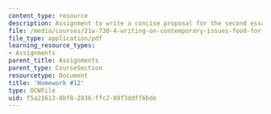 ```yaml
---
content_type: resource
description: Assignment to write a concise proposal for the second essay of the course.
file: /media/courses/21w-730-4-writing-on-contemporary-issues-food-for-thought-writing-and-reading-about-the-cultures-of-food-fall-2008/f5a216138bf82836ffc289f3ddff6bde_prop_fr_essay_2.pdf
file_type: application/pdf
learning_resource_types:
- Assignments
parent_title: Assignments
parent_type: CourseSection
resourcetype: Document
title: 'Homework #12'
type: OCWFile
uid: f5a21613-8bf8-2836-ffc2-89f3ddff6bde
---
```

